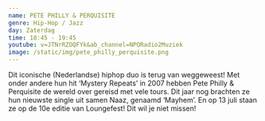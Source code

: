 ```yaml
---
name: PETE PHILLY & PERQUISITE
genre: Hip-Hop / Jazz
day: Zaterdag
time: 18:45 - 19:45
youtube: v=JTNrRZOQFYk&ab_channel=NPORadio2Muziek
image: /static/img/pete_philly_perquisite.png
---
```

Dit iconische (Nederlandse) hiphop duo is terug van weggeweest! Met onder andere hun hit ‘Mystery Repeats’ in 2007 hebben Pete Philly & Perquisite de wereld over gereisd met vele tours. Dit jaar nog brachten ze hun nieuwste single uit samen Naaz, genaamd ‘Mayhem’. 
En op 13 juli staan ze op de 10e editie van Loungefest! Dit wil je niet missen!